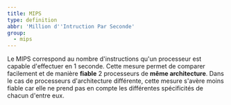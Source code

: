 ```yaml
---
title: MIPS
type: definition
abbr: 'Million d''Intruction Par Seconde'
group:
  - mips
---
```

Le MIPS correspond au nombre d'instructions qu'un processeur est capable d'effectuer en 1 seconde. Cette mesure permet de comparer facilement et de manière **fiable** 2 processeurs de **même architecture**. Dans le cas de processeurs d'architecture différente, cette mesure s'avère moins fiable car elle ne prend pas en compte les différentes spécificités de chacun d'entre eux.
